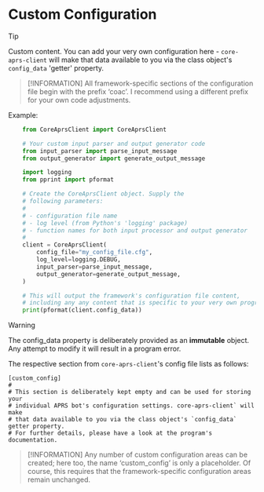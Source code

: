 # Custom Configuration

> [!TIP]
> Custom content. You can add your very own configuration here - `core-aprs-client` will make that data available to you via the class object's `config_data` 'getter' property. 

> [!INFORMATION]
> All framework-specific sections of the configuration file begin with the prefix ‘coac’. I recommend using a different prefix for your own code adjustments.

Example:

```python
	from CoreAprsClient import CoreAprsClient

	# Your custom input parser and output generator code
	from input_parser import parse_input_message
	from output_generator import generate_output_message

	import logging
	from pprint import pformat

	# Create the CoreAprsClient object. Supply the
    # following parameters:
    #
    # - configuration file name
    # - log level (from Python's 'logging' package)
    # - function names for both input processor and output generator
    #
    client = CoreAprsClient(
        config_file="my_config_file.cfg",
        log_level=logging.DEBUG,
        input_parser=parse_input_message,
        output_generator=generate_output_message,
    )

    # This will output the framework's configuration file content,
    # including any any content that is specific to your very own program.
    print(pformat(client.config_data))
```

> [!WARNING]
> The config_data property is deliberately provided as an __immutable__ object. Any attempt to modify it will result in a program error.


The respective section from `core-aprs-client`'s config file lists as follows:

```
[custom_config]
#
# This section is deliberately kept empty and can be used for storing your
# individual APRS bot's configuration settings. core-aprs-client` will make
# that data available to you via the class object's `config_data` getter property.
# For further details, please have a look at the program's documentation.
```

> [!INFORMATION]
> Any number of custom configuration areas can be created; here too, the name ‘custom_config’ is only a placeholder. Of course, this requires that the framework-specific configuration areas remain unchanged.

